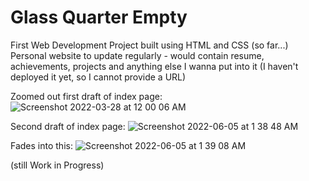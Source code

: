 # Glass Quarter Empty

First Web Development Project built using HTML and CSS (so far...)
Personal website to update regularly - would contain resume, achievements, projects and anything else I wanna put into it 
(I haven't deployed it yet, so I cannot provide a URL)

Zoomed out first draft of index page:
![Screenshot 2022-03-28 at 12 00 06 AM](https://user-images.githubusercontent.com/92638241/160295428-43414174-fea0-47bc-947d-c4aafdda21ee.png)

Second draft of index page: 
![Screenshot 2022-06-05 at 1 38 48 AM](https://user-images.githubusercontent.com/92638241/172024030-42afe6df-cb97-4b6e-8dd2-dfeae73eb253.png)

Fades into this:
![Screenshot 2022-06-05 at 1 39 08 AM](https://user-images.githubusercontent.com/92638241/172024040-8adfd5df-bdfe-4c1f-950c-d01b329b843c.png)

(still Work in Progress)
